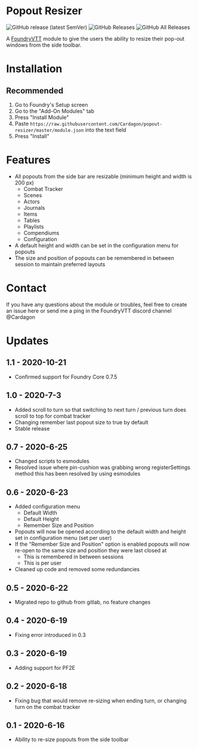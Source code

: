 # Popout Resizer

![GitHub release (latest SemVer)](https://img.shields.io/github/v/release/cardagon/popout-resizer?style=for-the-badge)  ![GitHub Releases](https://img.shields.io/github/downloads/cardagon/popout-resizer/latest/total?style=for-the-badge) ![GitHub All Releases](https://img.shields.io/github/downloads/cardagon/popout-resizer/total?style=for-the-badge&label=Downloads+total)

A [FoundryVTT](http://foundryvtt.com/) module to give the users the ability to resize their pop-out windows from the side toolbar.

# Installation

## Recommended

1. Go to Foundry's Setup screen
1. Go to the "Add-On Modules" tab
1. Press "Install Module"
1. Paste `https://raw.githubusercontent.com/Cardagon/popout-resizer/master/module.json` into the text field
1. Press "Install"

# Features
- All popouts from the side bar are resizable (minimum height and width is 200 px)
    - Combat Tracker
    - Scenes
    - Actors
    - Journals
    - Items
    - Tables
    - Playlists
    - Compendiums
    - Configuration
- A default height and width can be set in the configuration menu for popouts
- The size and position of popouts can be remembered in between session to maintain preferred layouts

# Contact

If you have any questions about the module or troubles, feel free to create an issue here or send me a ping in the FoundryVTT discord channel @Cardagon

# Updates

## 1.1 - 2020-10-21
- Confirmed support for Foundry Core 0.7.5

## 1.0 - 2020-7-3
- Added scroll to turn so that switching to next turn / previous turn does scroll to top for combat tracker
- Changing remember last popout size to true by default
- Stable release

## 0.7 - 2020-6-25
- Changed scripts to esmodules
- Resolved issue where pin-cushion was grabbing wrong registerSettings method this has been resolved by using esmodules

## 0.6 - 2020-6-23
- Added configuration menu
    - Default Width
    - Default Height
    - Remember Size and Position
- Popouts will now be opened according to the default width and height set in configuration menu (set per user)
- If the "Remember Size and Position" option is enabled popouts will now re-open to the same size and position they were last closed at
    - This is remembered in between sessions
    - This is per user
- Cleaned up code and removed some redundancies 

## 0.5 - 2020-6-22
- Migrated repo to github from gitlab, no feature changes

## 0.4 - 2020-6-19
- Fixing error introduced in 0.3

## 0.3 - 2020-6-19
- Adding support for PF2E

## 0.2 - 2020-6-18
- Fixing bug that would remove re-sizing when ending turn, or changing turn on the combat tracker

## 0.1 - 2020-6-16
- Ability to re-size popouts from the side toolbar